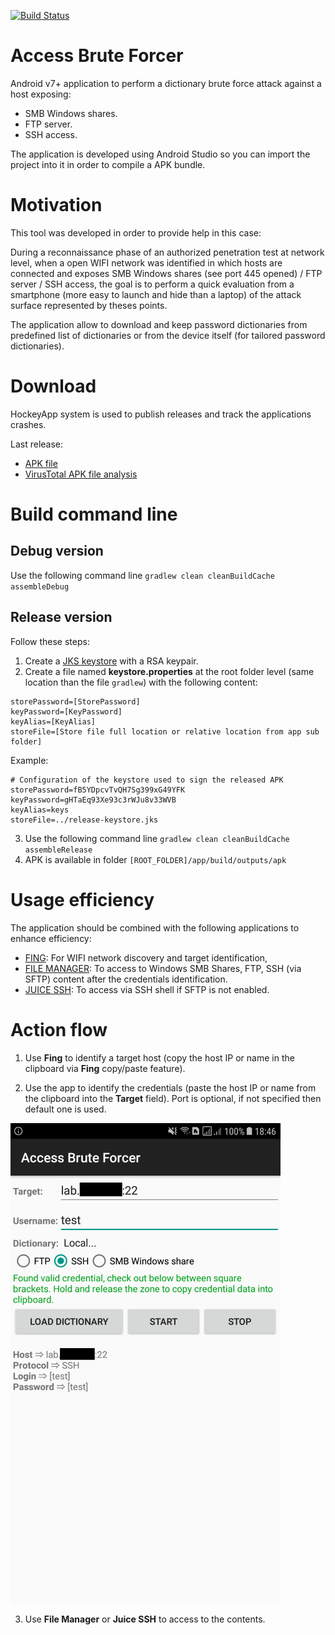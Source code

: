 [![Build Status](https://travis-ci.org/righettod/access-brute-forcer.svg)](https://travis-ci.org/righettod/access-brute-forcer)

# Access Brute Forcer

Android v7+ application to perform a dictionary brute force attack against a host exposing:
* SMB Windows shares.
* FTP server.
* SSH access.

The application is developed using Android Studio so you can import the project into it in order to compile a APK bundle.

# Motivation

This tool was developed in order to provide help in this case:

During a reconnaissance phase of an authorized penetration test at network level, when a open WIFI network was identified in which hosts are connected and exposes SMB Windows shares (see port 445 opened) / FTP server / SSH access, the goal is to perform a quick evaluation from a smartphone (more easy to launch and hide than a laptop) of the attack surface represented by theses points.

The application allow to download and keep password dictionaries from predefined list of dictionaries or from the device itself (for tailored password dictionaries).

# Download

HockeyApp system is used to publish releases and track the applications crashes.

Last release:
* [APK file](https://rink.hockeyapp.net/apps/64dd8a3981644cfd9923617dc0d05989)
* [VirusTotal APK file analysis](https://www.virustotal.com/#/file/6ff09f75a4642ebcb50d0b16bba3964168345009718cb8a53f8573173de72a65/detection)

# Build command line

## Debug version

Use the following command line `gradlew clean cleanBuildCache assembleDebug`

## Release version

Follow these steps:

1. Create a [JKS keystore](https://stackoverflow.com/a/37488577) with a RSA keypair.
2. Create a file named **keystore.properties** at the root folder level (same location than the file `gradlew`) with the following content:
```
storePassword=[StorePassword]
keyPassword=[KeyPassword]
keyAlias=[KeyAlias]
storeFile=[Store file full location or relative location from app sub folder]
```
Example:
```
# Configuration of the keystore used to sign the released APK
storePassword=fB5YDpcvTvQH7Sg399xG49YFK
keyPassword=gHTaEq93Xe93c3rWJu8v33WVB
keyAlias=keys
storeFile=../release-keystore.jks
```
3. Use the following command line `gradlew clean cleanBuildCache assembleRelease`
4. APK is available in folder `[ROOT_FOLDER]/app/build/outputs/apk`

# Usage efficiency

The application should be combined with the following applications to enhance efficiency:
* [FING](https://play.google.com/store/apps/details?id=com.overlook.android.fing&hl=en): For WIFI network discovery and target identification,
* [FILE MANAGER](https://play.google.com/store/apps/details?id=com.alphainventor.filemanager&hl=en): To access to Windows SMB Shares, FTP, SSH (via SFTP) content after the credentials identification.
* [JUICE SSH](https://play.google.com/store/apps/details?id=com.sonelli.juicessh&hl=en): To access via SSH shell if SFTP is not enabled.

# Action flow

1. Use **Fing** to identify a target host (copy the host IP or name in the clipboard via **Fing** copy/paste feature).

2. Use the app to identify the credentials (paste the host IP or name from the clipboard into the **Target** field). Port is optional, if not specified then default one is used.

![Main screen](example.png)

3. Use **File Manager** or **Juice SSH** to access to the contents.
